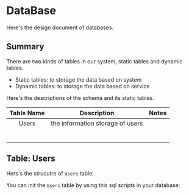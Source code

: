 # DataBase #

Here's the design document of databases. 

## Summary ##

There are two kinds of tables in our system, static tables and dynamic tables.

+ Static tables: to storage the data based on system
+ Dynamic tables: to storage the data based on service

Here's the descriptions of the schema and its static tables.

| Table Name |           Description            | Notes |
| :--------: | :------------------------------: | :---: |
|   Users    | the information storage of users |       |
|            |                                  |       |
|            |                                  |       |
|            |                                  |       |
|            |                                  |       |
|            |                                  |       |
|            |                                  |       |

## Table: Users ##

Hers's the strucutre of  `Users` table:



You can init the `Users` table by using this sql scripts in your database:

```sql

```

